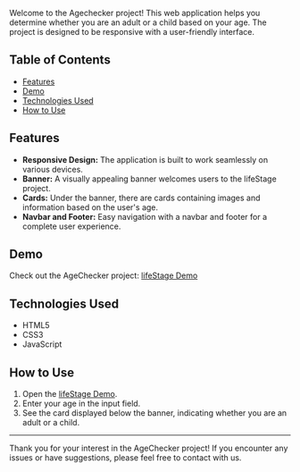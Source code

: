 Welcome to the Agechecker project! This web application helps you determine whether you are an adult or a child based on your age. The project is designed to be responsive with a user-friendly interface.

## Table of Contents

- [Features](#features)
- [Demo](#demo)
- [Technologies Used](#technologies-used)
- [How to Use](#how-to-use)

## Features

- **Responsive Design:** The application is built to work seamlessly on various devices.
- **Banner:** A visually appealing banner welcomes users to the lifeStage project.
- **Cards:** Under the banner, there are cards containing images and information based on the user's age.
- **Navbar and Footer:** Easy navigation with a navbar and footer for a complete user experience.

## Demo

Check out the AgeChecker project: [lifeStage Demo](https://waliullahsiam.github.io/examProject1/)

## Technologies Used

- HTML5
- CSS3
- JavaScript

## How to Use

1. Open the [lifeStage Demo](https://waliullahsiam.github.io/examProject1/).
2. Enter your age in the input field.
3. See the card displayed below the banner, indicating whether you are an adult or a child.


---

Thank you for your interest in the AgeChecker project! If you encounter any issues or have suggestions, please feel free to contact with us. 
